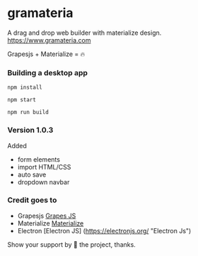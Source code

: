 # gramateria
A drag and drop web builder with materialize design.  
https://www.gramateria.com

Grapesjs + Materialize = 🔥

### Building a desktop app

```npm install```

```npm start```

```npm run build```

### Version 1.0.3

Added 
- form elements
- import HTML/CSS
- auto save
- dropdown navbar

### Credit goes to 
- Grapesjs [Grapes JS](http://www.grapesjs.com/ "Grapes Js")
- Materialize [Materialize](http://www.materializecss.com/ "Materialize")
- Electron [Electron JS] (https://electronjs.org/ "Electron Js")


Show your support by 🌟 the project, thanks.
